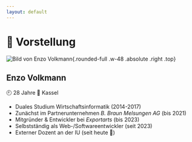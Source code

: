 ```yaml
---
layout: default
---
```


# 👋 Vorstellung

![Bild von Enzo Volkmann](https://www.volkmann-design-code.de/images/enzo.jpg){.rounded-full .w-48 .absolute .right .top}

## Enzo Volkmann

<div class="flex gap-4 mt-2 mb-6 text-xl">
    <span>🕘 28 Jahre</span>
    <span>🏡 Kassel</span>
</div>

- Duales Studium Wirtschaftsinformatik (2014-2017)
- Zunächst im Partnerunternehmen _B. Braun Melsungen AG_ (bis 2021)
- Mitgründer & Entwickler bei _Exportarts_ (bis 2023)
- Selbstständig als Web-/Softwareentwickler (seit 2023)
- Externer Dozent an der IU (seit heute 😬)

<div class="flex gap-4 text-6xl absolute bottom left">
    <div class="i-devicon-angular duration-500" v-click/>
    <div class="i-simple-icons-kirby duration-500 forward:delay-100" v-after/>
    <div class="i-devicon-nodejs duration-500 forward:delay-200" v-after/>
    <div class="i-devicon-nestjs duration-500 forward:delay-300" v-after/>
    <div class="i-devicon-postgresql duration-500 forward:delay-400" v-after/>
    <div class="i-devicon-flutter duration-500 forward:delay-500" v-after/>
</div>

<PageNumber/>

<!--
**Beispiel-Projekte**
- LW-CRM (+ Flutter App)
- Baustellen-Planer
- Webseiten (iPlan, FSK)
- GTIC
- Baumschule
- RIMS
- ...
-->
